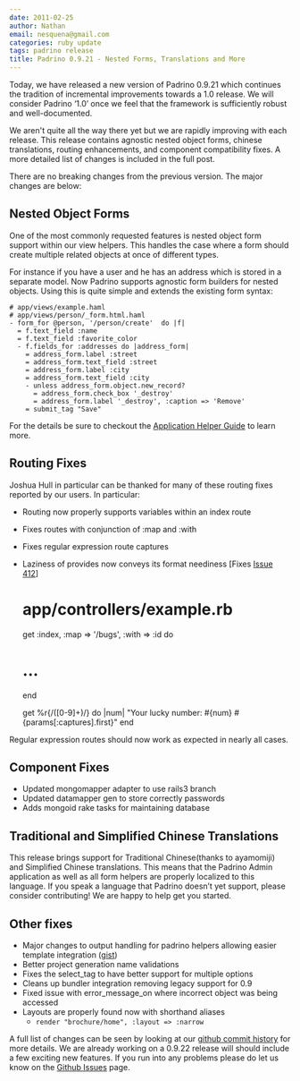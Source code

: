 ```yaml
---
date: 2011-02-25
author: Nathan
email: nesquena@gmail.com
categories: ruby update
tags: padrino release
title: Padrino 0.9.21 - Nested Forms, Translations and More
---
```


Today, we have released a new version of Padrino 0.9.21 which continues the tradition of incremental improvements towards a 1.0 release. We will consider Padrino ‘1.0’ once we feel that the framework is sufficiently robust and well-documented.

We aren't quite all the way there yet but we are rapidly improving with each release. This release contains agnostic nested object forms, chinese translations, routing enhancements, and component compatibility fixes. A more detailed list of changes is included in the full post.


There are no breaking changes from the previous version. The major changes are below:


## Nested Object Forms

One of the most commonly requested features is nested object form support within our view helpers. This handles the case where a form should create multiple related objects at once of different types.

For instance if you have a user and he has an address which is stored in a separate model. Now Padrino supports agnostic form builders for nested objects. Using this is quite simple and extends the existing form syntax:

    # app/views/example.haml
    # app/views/person/_form.html.haml
    - form_for @person, '/person/create'  do |f|
      = f.text_field :name
      = f.text_field :favorite_color
      - f.fields_for :addresses do |address_form|
        = address_form.label :street
        = address_form.text_field :street
        = address_form.label :city
        = address_form.text_field :city
        - unless address_form.object.new_record?
          = address_form.check_box '_destroy'
          = address_form.label '_destroy', :caption => 'Remove'
        = submit_tag "Save"

For the details be sure to checkout the [Application Helper Guide](http://www.padrinorb.com/guides/application-helpers) to learn more.


## Routing Fixes

Joshua Hull in particular can be thanked for many of these routing fixes reported by our users. In particular:

-   Routing now properly supports variables within an index route
-   Fixes routes with conjunction of :map and :with
-   Fixes regular expression route captures
-   Laziness of provides now conveys its format neediness [Fixes [Issue 412](https://github.com/padrino/padrino-framework/issues/closed#issue/412)]


    # app/controllers/example.rb
    get :index, :map => '/bugs', :with => :id do
      # ...
    end

    get %r{/([0-9]+)/} do |num|
      "Your lucky number: #{num} #{params[:captures].first}"
    end

Regular expression routes should now work as expected in nearly all cases.


## Component Fixes

- Updated mongomapper adapter to use rails3 branch
- Updated datamapper gen to store correctly passwords
- Adds mongoid rake tasks for maintaining database


## Traditional and Simplified Chinese Translations

This release brings support for Traditional Chinese(thanks to ayamomiji) and Simplified Chinese translations. This means that the Padrino Admin application as well as all form helpers are properly localized to this language. If you speak a language that Padrino doesn’t yet support, please consider contributing! We are happy to help get you started.


## Other fixes

- Major changes to output handling for padrino helpers allowing easier template integration ([gist](https://gist.github.com/829030))
- Better project generation name validations
- Fixes the select\_tag to have better support for multiple options
- Cleans up bundler integration removing legacy support for 0.9
- Fixed issue with error\_message\_on where incorrect object was being accessed
- Layouts are properly found now with shorthand aliases
  - `render "brochure/home", :layout => :narrow`

A full list of changes can be seen by looking at our [github commit history](https://github.com/padrino/padrino-framework/commits/master) for more details. We are already working on a 0.9.22 release will should include a few exciting new features. If you run into any problems please do let us know on the [Github Issues](https://github.com/padrino/padrino-framework/issues) page.

